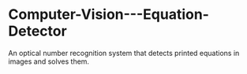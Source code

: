 # Computer-Vision---Equation-Detector
An optical number recognition system that detects printed equations in images and solves them.
